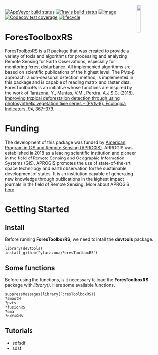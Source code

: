 <img src="https://raw.githubusercontent.com/ytarazona/ForesToolboxRS/master/man/figures/logo.png" align="right" width = 15%/>

[![AppVeyor build
status](https://ci.appveyor.com/api/projects/status/github/csaybar/forestoolboxrs?branch=dev&svg=true)](https://ci.appveyor.com/project/csaybar/forestoolboxrs)
[![Travis build
status](https://travis-ci.org/csaybar/ForesToolboxRS.svg?branch=master)](https://travis-ci.org/csaybar/ForesToolboxRS)
[![image](https://img.shields.io/badge/License-MIT-yellow.svg)](https://opensource.org/licenses/MIT)
[![Codecov test
coverage](https://codecov.io/gh/csaybar/ForesToolboxRS/branch/master/graph/badge.svg)](https://codecov.io/gh/csaybar/ForesToolboxRS?branch=dev)
[![lifecycle](https://img.shields.io/badge/lifecycle-stable-brightgreen.svg)](https://www.tidyverse.org/lifecycle/#experimental)

# ForesToolboxRS

ForesToolboxRS is a R package that was created to provide a variety of tools and algorithms for processing and analyzing Remote Sensing for Earth Observations, especially for monitoring forest disturbance. All implemented algorithms are based on scientific publications of the highest level. The PVts-β approach, a non-seasonal detection method, is implemented in this package and is capable of reading matrix and raster data. ForesToolboxRs is an initiative whose functions are inspired by the work of [Tarazona, Y., Mantas, V.M., Pereira, A.J.S.C. (2018). Improving tropical deforestation detection through using photosynthetic vegetation time series – (PVts-β). Ecological Indicators, 94, 367–379.](https://doi.org/10.1016/j.ecolind.2018.07.012)

# Funding

The development of this package was funded by [American Program in GIS and Remote Sensing (APROGIS)](https://www.apgis-rs.com/). ARROGIS was established in 2018 as a leading scientific institution and pioneer in the field of Remote Sensing and Geographic Information Systems (GIS). APROGIS promotes the use of state-of-the-art space technology and earth observation for the sustainable development of states. It is an institution capable of generating new knowledge through publications in the highest impact journals in the field of Remote Sensing. More about APROGIS [here](https://www.apgis-rs.com/acerca-de-nosotros/mision-y-vision).

# Getting Started

## Install
Before running **ForesToolboxRS**, we need to intall the **devtools** package.

    library(devtools)
    install_github("ytarazona/ForesToolboxRS")

## Some functions
Before using the functions, is it necessary to load the **ForesToolboxRS** package with *library()*. Here some available functions. 

    suppressMessages(library(ForesToolboxRS))
    ?smootH 
    ?pvts
    ?fusionRS
    ?sma
    ?ndfiSMA
## Tutorials
- sdfsdf
- sdsf
